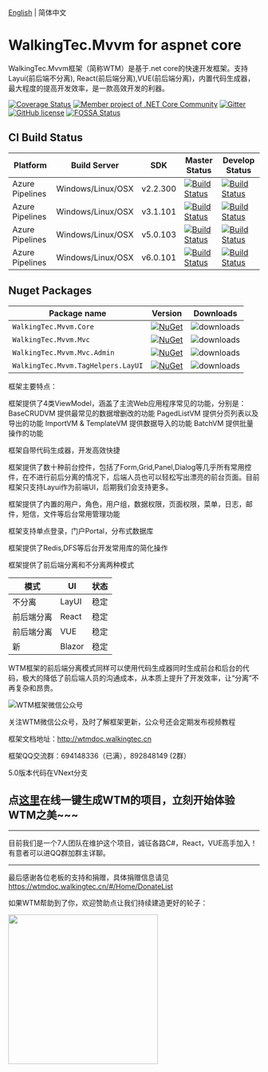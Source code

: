 [English](./README.md) | 简体中文 


# WalkingTec.Mvvm for aspnet core

WalkingTec.Mvvm框架（简称WTM）是基于.net core的快速开发框架。支持Layui(前后端不分离), React(前后端分离),VUE(前后端分离)，内置代码生成器，最大程度的提高开发效率，是一款高效开发的利器。

[![Coverage Status](https://coveralls.io/repos/github/dotnetcore/WTM/badge.svg?branch=master)](https://coveralls.io/github/dotnetcore/WTM?branch=master)
[![Member project of .NET Core Community](https://img.shields.io/badge/member%20project%20of-NCC-9e20c9.svg)](https://github.com/dotnetcore)
[![Gitter](https://badges.gitter.im/dotnetcore/WTM.svg)](https://gitter.im/dotnetcore/WTM?utm_source=badge&utm_medium=badge&utm_campaign=pr-badge)
[![GitHub license](https://img.shields.io/github/license/dotnetcore/WTM.svg)](https://github.com/dotnetcore/WTM/blob/master/LICENSE)
[![FOSSA Status](https://app.fossa.com/api/projects/git%2Bgithub.com%2Fdotnetcore%2FWTM.svg?type=shield)](https://app.fossa.com/projects/git%2Bgithub.com%2Fdotnetcore%2FWTM?ref=badge_shield)

## CI Build Status

| Platform | Build Server | SDK | Master Status  | Develop Status  |
| -------- | ------------ | ---- |---------|---------|
| Azure Pipelines |  Windows/Linux/OSX |  v2.2.300 | [![Build Status](https://dev.azure.com/vitowu/WTM/_apis/build/status/WTM-CI?branchName=master)](https://dev.azure.com/vitowu/WTM/_build/latest?definitionId=12&branchName=master) | [![Build Status](https://dev.azure.com/vitowu/WTM/_apis/build/status/WTM-CI?branchName=develop)](https://dev.azure.com/vitowu/WTM/_build/latest?definitionId=12&branchName=develop) |
| Azure Pipelines |  Windows/Linux/OSX |  v3.1.101 | [![Build Status](https://dev.azure.com/vitowu/WTM/_apis/build/status/WTM-CI-sdk_v3.1?branchName=feature/dotnet3)](https://dev.azure.com/vitowu/WTM/_build/latest?definitionId=28&branchName=master) | [![Build Status](https://dev.azure.com/vitowu/WTM/_apis/build/status/WTM-CI-sdk_v3.1?branchName=feature/dotnet3)](https://dev.azure.com/vitowu/WTM/_build/latest?definitionId=28&branchName=feature/dotnet3) |
| Azure Pipelines |  Windows/Linux/OSX |  v5.0.103 | [![Build Status](https://dev.azure.com/vitowu/WTM/_apis/build/status/WTM-CI-sdk_v5.0?branchName=feature/vNext)](https://dev.azure.com/vitowu/WTM/_build/latest?definitionId=30&branchName=master) | [![Build Status](https://dev.azure.com/vitowu/WTM/_apis/build/status/WTM-CI-sdk_v5.0?branchName=feature%2FvNext)](https://dev.azure.com/vitowu/WTM/_build/latest?definitionId=30&branchName=feature/vNext) |
| Azure Pipelines |  Windows/Linux/OSX |  v6.0.101 | [![Build Status](https://dev.azure.com/vitowu/WTM/_apis/build/status/WTM-CI-sdk_v6.0?branchName=dotnet6)](https://dev.azure.com/vitowu/WTM/_build/latest?definitionId=31&branchName=master) | [![Build Status](https://dev.azure.com/vitowu/WTM/_apis/build/status/WTM-CI-sdk_v6.0?branchName=dotnet6)](https://dev.azure.com/vitowu/WTM/_build/latest?definitionId=31&branchName=dotnet6) |

## Nuget Packages

Package name                              | Version                     | Downloads
------------------------------------------|-----------------------------|-------------
`WalkingTec.Mvvm.Core` | [![NuGet](https://img.shields.io/nuget/v/WalkingTec.Mvvm.Core.svg?style=flat-square&label=nuget)](https://www.nuget.org/packages/WalkingTec.Mvvm.Core/) | ![downloads](https://img.shields.io/nuget/dt/WalkingTec.Mvvm.Core.svg)
`WalkingTec.Mvvm.Mvc` | [![NuGet](https://img.shields.io/nuget/v/WalkingTec.Mvvm.Mvc.svg?style=flat-square&label=nuget)](https://www.nuget.org/packages/WalkingTec.Mvvm.Mvc/) | ![downloads](https://img.shields.io/nuget/dt/WalkingTec.Mvvm.Mvc.svg)
`WalkingTec.Mvvm.Mvc.Admin` | [![NuGet](https://img.shields.io/nuget/v/WalkingTec.Mvvm.Mvc.Admin.svg?style=flat-square&label=nuget)](https://www.nuget.org/packages/WalkingTec.Mvvm.Mvc.Admin/) | ![downloads](https://img.shields.io/nuget/dt/WalkingTec.Mvvm.Mvc.Admin.svg)
`WalkingTec.Mvvm.TagHelpers.LayUI` | [![NuGet](https://img.shields.io/nuget/v/WalkingTec.Mvvm.TagHelpers.LayUI.svg?style=flat-square&label=nuget)](https://www.nuget.org/packages/WalkingTec.Mvvm.TagHelpers.LayUI/) | ![downloads](https://img.shields.io/nuget/dt/WalkingTec.Mvvm.TagHelpers.LayUI.svg)

框架主要特点：

框架提供了4类ViewModel，涵盖了主流Web应用程序常见的功能，分别是：
  BaseCRUDVM 提供最常见的数据增删改的功能
  PagedListVM 提供分页列表以及导出的功能
  ImportVM & TemplateVM 提供数据导入的功能
  BatchVM 提供批量操作的功能

框架自带代码生成器，开发高效快捷

框架提供了数十种前台控件，包括了Form,Grid,Panel,Dialog等几乎所有常用控件，在不进行前后分离的情况下，后端人员也可以轻松写出漂亮的前台页面。目前框架只支持Layui作为前端UI，后期我们会支持更多。

框架提供了内置的用户，角色，用户组，数据权限，页面权限，菜单，日志，邮件，短信，文件等后台常用管理功能

框架支持单点登录，门户Portal，分布式数据库

框架提供了Redis,DFS等后台开发常用库的简化操作


框架提供了前后端分离和不分离两种模式

| 模式 | UI | 状态  |
|--------- |------------- |---------|
|不分离 |LayUI |稳定|
|前后端分离 |React |稳定|
|前后端分离 |VUE |稳定|
|新 |Blazor |稳定|

WTM框架的前后端分离模式同样可以使用代码生成器同时生成前台和后台的代码，极大的降低了前后端人员的沟通成本，从本质上提升了开发效率，让“分离”不再复杂和昂贵。



![WTM框架微信公众号](https://wtmdoc.walkingtec.cn/imgs/gongzhonghao.jpg)

关注WTM微信公众号，及时了解框架更新，公众号还会定期发布视频教程

框架文档地址：http://wtmdoc.walkingtec.cn

框架QQ交流群：694148336（已满），892848149 (2群）

5.0版本代码在VNext分支

## 点<a href="http://wtmdoc.walkingtec.cn/setup">这里</a>在线一键生成WTM的项目，立刻开始体验WTM之美~~~

****
目前我们是一个7人团队在维护这个项目，诚征各路C#，React，VUE高手加入！有意者可以进QQ群加群主详聊。
****


最后感谢各位老板的支持和捐赠，具体捐赠信息请见 https://wtmdoc.walkingtec.cn/#/Home/DonateList

如果WTM帮助到了你，欢迎赞助点让我们持续建造更好的轮子：

<img src="https://wtmdoc.walkingtec.cn/imgs/WTM-Ali.png"  height="300" width="300">

